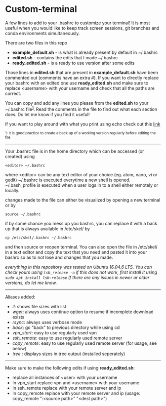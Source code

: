 # Custom-terminal
A few lines to add to your .bashrc to customize your terminal! It is most useful when you would like to keep track screen sessions, git branches and conda environments simultaneously.

There are two files in this repo
- **example_default.sh** - is what is already present by default in ~/.bashrc
- **edited.sh** - contains the edits that I made ~/.bashrc
- **ready_edited.sh** - is a ready to use version after some edits

Those lines in **edited.sh** that are present in **example_default.sh** have been commented out (comments have an extra #). If you want to directly replace your bashrc with an edited one use **ready_edited.sh** and make sure to replace \<username\> with your username and check that all the paths are correct.

You can copy and add any lines you please from the **edited.sh** to your ~/.bashrc file<sup>[1](#footnote1)</sup>. Read the comments in the file to find out what each section does. Do let me know if you find it useful!

If you want to play around with what you print using echo check out this [link](https://misc.flogisoft.com/bash/tip_colors_and_formatting)

<sub><a name="footnote1">1</a>: It is good practice to create a back up of a working version regularly before editing the file</sub>
***********************************************************************************

 Your .bashrc file is in the home directory which can be accessed (or created) using

`<editor> ~/.bashrc`

where \<editor\> can be any text editor of your choice (eg. atom, nano, vi or gedit)
~/.bashrc is executed everytime a new shell is opened. ~/.bash_profile is executed when a user logs in to a shell either remotely or locally.

changes made to the file can either be visualized by opening a new terminal or by

`source ~/.bashrc`

if by some chance you mess up you bashrc, you can replace it with a back up that is always available in /etc/skel/ by

`cp /etc/skel/.bashrc ~/.bashrc`

and then source or reopen terminal. You can also open the file in /etc/skel/ in a text editor and copy the text that you need and pasted it into your bashrc so as to not lose and changes that you made.

*everything in this repository was tested on Ubuntu 16.04.6 LTS. You can check yours using
`lsb_release -a`
if this does not work, first install it using
`sudo apt install lsb-release`
If there are any issues in newer or older versions, do let me know.*

***********************************************************************************

Aliases added:
- *ll*: shows file sizes with list
- *wget*: always uses continue option to resume if incomplete download exists
- *rsync*: always uses verbose mode
- *back*: go "back" to previous directory while using cd
- *vpn_start*: easy to use regularly used vpn
- *ssh_remote*: easy to use regularly used remote server
- *copy_remote*: easy to use regularly used remote server (for usage, see below)
- *tree* : displays sizes in tree output (installed seperately)
___________________________________________________________________________________

Make sure to make the following edits if using **ready_edited.sh**:
- replace all instances of \<user\> with your username
- In vpn_start replace vpn and \<username\> with your username
- In ssh_remote replace with your remote server and ip
- In copy_remote replace with your remote server and ip (usage: copy_remote ":\<source path\>" "\<dest path\>")
